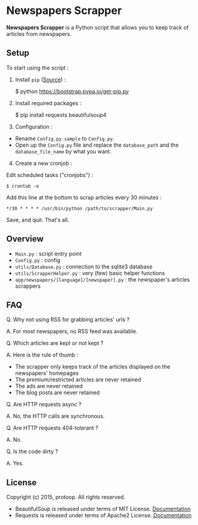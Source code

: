 # Newspapers Scrapper

**Newspapers Scrapper** is a Python script that allows you to keep track of articles from newspapers.

## Setup

To start using the script :

1. Install `pip` ([Source](https://pip.pypa.io/en/latest/installing.html)) :

    $ python https://bootstrap.pypa.io/get-pip.py
    
2. Install required packages :

    $ pip install requests beautifulsoup4
    
3. Configuration :

* Rename `Config.py.sample` to `Config.py`.
* Open up the `Config.py` file and replace the `database_path` and the `database_file_name` by what you want.

4. Create a new cronjob :

Edit scheduled tasks ("cronjobs") :

    $ crontab -e

Add this line at the bottom to scrap articles every 30 minutes :

    */30 * * * * /usr/bin/python /path/to/scrapper/Main.py

Save, and quit. That's all.

## Overview

* `Main.py` : script entry point
* `Config.py` : config
* `utils/Database.py` : connection to the sqlite3 database
* `utils/ScrapperHelper.py` : very (few) basic helper functions
* `app/newspapers/[language]/[newspaper].py` : the newspaper's articles scrappers

## FAQ

Q. Why not using RSS for grabbing articles' urls ?

A. For most newspapers, no RSS feed was available.

Q. Which articles are kept or not kept ?

A. Here is the rule of thumb :

* The scrapper only keeps track of the articles displayed on the newspapers' homepages
* The premium/restricted articles are never retained
* The ads are never retained
* The blog posts are never retained

Q. Are HTTP requests async ?

A. No, the HTTP calls are synchronous.

Q. Are HTTP requests 404-tolerant ?

A. No.

Q. Is the code dirty ?

A. Yes.


## License

Copyright (c) 2015, protoop. All rights reserved.

* BeautifulSoup is released under terms of MIT License. [Documentation](http://www.crummy.com/software/BeautifulSoup/bs4/doc/)
* Requests is released under terms of Apache2 License. [Documentation](http://docs.python-requests.org/en/latest/)
